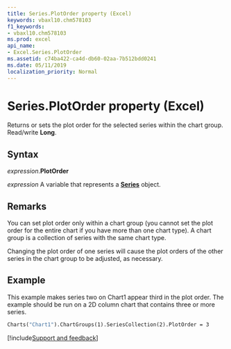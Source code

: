 ```yaml
---
title: Series.PlotOrder property (Excel)
keywords: vbaxl10.chm578103
f1_keywords:
- vbaxl10.chm578103
ms.prod: excel
api_name:
- Excel.Series.PlotOrder
ms.assetid: c74ba422-ca4d-db60-02aa-7b512bdd0241
ms.date: 05/11/2019
localization_priority: Normal
---
```



# Series.PlotOrder property (Excel)

Returns or sets the plot order for the selected series within the chart group. Read/write **Long**.


## Syntax

_expression_.**PlotOrder**

_expression_ A variable that represents a **[Series](Excel.Series(object).md)** object.


## Remarks

You can set plot order only within a chart group (you cannot set the plot order for the entire chart if you have more than one chart type). A chart group is a collection of series with the same chart type.

Changing the plot order of one series will cause the plot orders of the other series in the chart group to be adjusted, as necessary.


## Example

This example makes series two on Chart1 appear third in the plot order. The example should be run on a 2D column chart that contains three or more series.

```vb
Charts("Chart1").ChartGroups(1).SeriesCollection(2).PlotOrder = 3
```




[!include[Support and feedback](~/includes/feedback-boilerplate.md)]